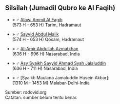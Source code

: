 ## Silsilah (Jumadil Qubro ke Al Faqih)

*	» ♂ [Alawi Ammil Al Fagih][359658]
	<br/>(573 H - 653 H) Tarim, Hadramaut

*	» ♂ [Sayyid Abdul Malik][359654]
	<br/>(574 H - 653 H) Qosam, Hadramaut

*	» ♂ [Al-Amir Abdullah Azmatkhan][364834]
	<br/>(636 H - 696 H) Nasarabad, India

*	» ♂ [Asy Syaikh Sayyid Ahmad Syah Jalaluddin][364832]
	<br/>(636 H - 711 H) Nasarabad, India

*	» ♂ [Syaikh Maulana Jamaluddin Husein Akbar]:
	<br/>(1310 M - 1453 M) Malabar-Delhi-India

Sumber: rodovid.org<br/>
Catatan: sumber belum tentu benar.


[359658]: http://id.rodovid.org/wk/Orang:359658
[359654]: http://id.rodovid.org/wk/Orang:359654
[364834]: http://id.rodovid.org/wk/Orang:364834
[364832]: http://id.rodovid.org/wk/Orang:364832
[364829]: http://id.rodovid.org/wk/Orang:364829
